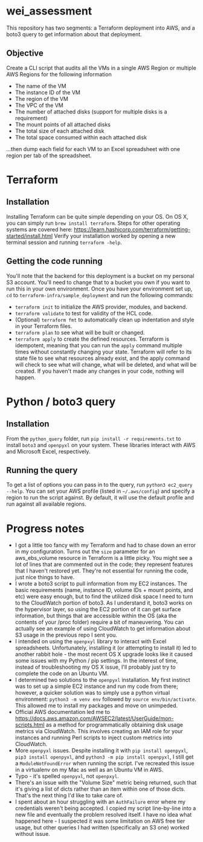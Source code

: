 # wei_assessment
This repository has two segments: a Terraform deployment into AWS, and a boto3 query to get information about that deployment.
## Objective
Create a CLI script that audits all the VMs in a single AWS Region or multiple AWS Regions for the following information

   - The name of the VM
   - The instance ID of the VM
   - The region of the VM
   - The VPC of the VM
   - The number of attached disks (support for multiple disks is a requirement)
   - The mount points of all attached disks
   - The total size of each attached disk
   - The total space consumed within each attached disk

...then dump each field for each VM to an Excel spreadsheet with one region per tab of the spreadsheet.

# Terraform
## Installation
Installing Terraform can be quite simple depending on your OS.  On OS X, you can simply run `brew install terraform`.  Steps for other operating systems are covered here: https://learn.hashicorp.com/terraform/getting-started/install.html
Verify your installation worked by opening a new terminal session and running `terraform -help`.
## Getting the code running
You'll note that the backend for this deployment is a bucket on my personal S3 account.  You'll need to change that to a bucket you own if you want to run this in your own environment.
Once you have your environment set up, `cd` to `terraform-infra/sample_deployment` and run the following commands:
- `terraform init` to initialize the AWS provider, modules, and backend.
- `terraform validate` to test for validity of the HCL code.
- (Optional) `terraform fmt` to automatically clean up indentation and style in your Terraform files.
- `terraform plan` to see what will be built or changed.
- `terraform apply` to create the defined resources.
Terraform is idempotent, meaning that you can run the `apply` command multiple times without constantly changing your state.  Terraform will refer to its state file to see what resources already exist, and the apply command will check to see what will change, what will be deleted, and what will be created.  If you haven't made any changes in your code, nothing will happen.

# Python / boto3 query
## Installation
From the `python_query` folder, run `pip install -r requirements.txt` to install `boto3` and `openpyxl` on your system.  These libraries interact with AWS and Microsoft Excel, respectively.

## Running the query
To get a list of options you can pass in to the query, run `python3 ec2_query --help`.  You can set your AWS profile (listed in `~/.aws/config`) and specify a region to run the script against.  By default, it will use the default profile and run against all available regions.

# Progress notes
- I got a little too fancy with my Terraform and had to chase down an error in my configuration.  Turns out the `size` parameter for an aws_ebs_volume resource in Terraform is a little picky.  You might see a lot of lines that are commented out in the code; they represent features that I haven't restored yet.  They're not essential for running the code, just nice things to have.
- I wrote a boto3 script to pull information from my EC2 instances.  The basic requirements (name, instance ID, volume IDs + mount points, and etc) were easy enough, but to find the utilized disk space I need to turn to the CloudWatch portion of boto3.  As I understand it, boto3 works on the hypervisor layer, so using the EC2 portion of it can get surface information, but things that are accessible within the OS (aka the contents of your /proc folder) require a bit of maneuvering.  You can actually see an example of using CloudWatch to get information about S3 usage in the previous repo I sent you.
- I intended on using the `openpxyl` library to interact with Excel spreadsheets.  Unfortunately, installing it (or attempting to install it) led to another rabbit hole - the most recent OS X upgrade looks like it caused some issues with my Python / pip settings.  In the interest of time, instead of troubleshooting my OS X issue, I'll probably just try to complete the code on an Ubuntu VM.  
- I determined two solutions to the `openpyxl` installation.  My first instinct was to set up a simple EC2 instance and run my code from there; however, a quicker solution was to simply use a python virtual environment: `python3 -m venv env` followed by `source env/bin/activate`.  This allowed me to install my packages and move on unimpeded.
- Official AWS documentation led me to https://docs.aws.amazon.com/AWSEC2/latest/UserGuide/mon-scripts.html as a method for programmatically obtaining disk usage metrics via CloudWatch.  This involves creating an IAM role for your instances and running Perl scripts to inject custom metrics into CloudWatch.
- More `openpyxl` issues.  Despite installing it with `pip install openpyxl`, `pip3 install openpyxl`, and `python3 -m pip install openpyxl`, I still get a `ModuleNotFoundError` when running the script.  I've recreated this issue in a virtualenv on my Mac as well as an Ubuntu VM in AWS.
- Typo - it's spelled `openpyxl`, not `openpxyl`.
- There's an issue with the "Volume Size" metric being returned, such that it's giving a list of dicts rather than an item within one of those dicts.  That's the next thing I'd like to take care of.
- I spent about an hour struggling with an `AuthFailure` error where my credentials weren't being accepted.  I copied my script line-by-line into a new file and eventually the problem resolved itself.  I have no idea what happened here - I suspected it was some limitation on AWS free tier usage, but other queries I had written (specifically an S3 one) worked without issue.  
